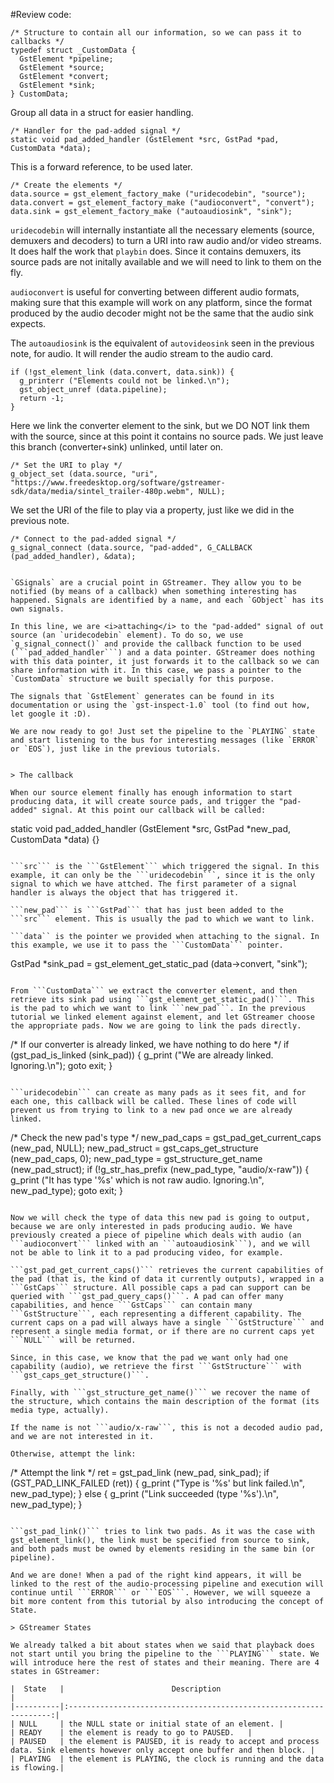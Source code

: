 #Review code:

```
/* Structure to contain all our information, so we can pass it to callbacks */
typedef struct _CustomData {
  GstElement *pipeline;
  GstElement *source;
  GstElement *convert;
  GstElement *sink;
} CustomData;
```

Group all data in a struct for easier handling.

```
/* Handler for the pad-added signal */
static void pad_added_handler (GstElement *src, GstPad *pad, CustomData *data);
```

This is a forward reference, to be used later.

```
/* Create the elements */
data.source = gst_element_factory_make ("uridecodebin", "source");
data.convert = gst_element_factory_make ("audioconvert", "convert");
data.sink = gst_element_factory_make ("autoaudiosink", "sink");
```
```uridecodebin``` will internally instantiate all the necessary elements (source, demuxers and decoders) to turn a URI into raw audio and/or video streams. It does half the work that ```playbin``` does. Since it contains demuxers, its source pads are not initally available and we will need to link to them on the fly.

```audioconvert``` is useful for converting between different audio formats, making sure that this example will work on any platform, since the format produced by the audio decoder might not be the same that the audio sink expects.

The ```autoaudiosink``` is the equivalent of ```autovideosink``` seen in the previous note, for audio. It will render the audio stream to the audio card.

```
if (!gst_element_link (data.convert, data.sink)) {
  g_printerr ("Elements could not be linked.\n");
  gst_object_unref (data.pipeline);
  return -1;
}
```

Here we link the converter element to the sink, but we DO NOT link them with the source, since at this point it contains no source pads. We just leave this branch (converter+sink) unlinked, until later on.

```
/* Set the URI to play */
g_object_set (data.source, "uri", "https://www.freedesktop.org/software/gstreamer-sdk/data/media/sintel_trailer-480p.webm", NULL);
```

We set the URI of the file to play via a property, just like we did in the previous note.

```
/* Connect to the pad-added signal */
g_signal_connect (data.source, "pad-added", G_CALLBACK (pad_added_handler), &data);
```
```

`GSignals` are a crucial point in GStreamer. They allow you to be notified (by means of a callback) when something interesting has happened. Signals are identified by a name, and each `GObject` has its own signals.

In this line, we are <i>attaching</i> to the "pad-added" signal of out source (an `uridecodebin` element). To do so, we use `g_signal_connect()` and provide the callback function to be used (```pad_added_handler```) and a data pointer. GStreamer does nothing with this data pointer, it just forwards it to the callback so we can share information with it. In this case, we pass a pointer to the `CustomData` structure we built specially for this purpose.

The signals that `GstElement` generates can be found in its documentation or using the `gst-inspect-1.0` tool (to find out how, let google it :D).

We are now ready to go! Just set the pipeline to the `PLAYING` state and start listening to the bus for interesting messages (like `ERROR` or `EOS`), just like in the previous tutorials.


> The callback

When our source element finally has enough information to start producing data, it will create source pads, and trigger the "pad-added" signal. At this point our callback will be called:

```
static void pad_added_handler (GstElement *src, GstPad *new_pad, CustomData *data) {}
```

```src``` is the ```GstElement``` which triggered the signal. In this example, it can only be the ```uridecodebin```, since it is the only signal to which we have attched. The first parameter of a signal handler is always the object that has triggered it.

```new_pad``` is ```GstPad``` that has just been added to the ```src``` element. This is usually the pad to which we want to link.

```data`` is the pointer we provided when attaching to the signal. In this example, we use it to pass the ```CustomData``` pointer.

```
GstPad *sink_pad = gst_element_get_static_pad (data->convert, "sink");
```

From ```CustomData``` we extract the converter element, and then retrieve its sink pad using ```gst_element_get_static_pad()```. This is the pad to which we want to link ```new_pad```. In the previous tutorial we linked element against element, and let GStreamer choose the appropriate pads. Now we are going to link the pads directly.

```
/* If our converter is already linked, we have nothing to do here */
if (gst_pad_is_linked (sink_pad)) {
  g_print ("We are already linked. Ignoring.\n");
  goto exit;
}
```

```uridecodebin``` can create as many pads as it sees fit, and for each one, this callback will be called. These lines of code will prevent us from trying to link to a new pad once we are already linked.

```
/* Check the new pad's type */
new_pad_caps = gst_pad_get_current_caps (new_pad, NULL);
new_pad_struct = gst_caps_get_structure (new_pad_caps, 0);
new_pad_type = gst_structure_get_name (new_pad_struct);
if (!g_str_has_prefix (new_pad_type, "audio/x-raw")) {
  g_print ("It has type '%s' which is not raw audio. Ignoring.\n", new_pad_type);
  goto exit;
}
```

Now we will check the type of data this new pad is going to output, because we are only interested in pads producing audio. We have previously created a piece of pipeline which deals with audio (an ```audioconvert``` linked with an ```autoaudiosink```), and we will not be able to link it to a pad producing video, for example.

```gst_pad_get_current_caps()``` retrieves the current capabilities of the pad (that is, the kind of data it currently outputs), wrapped in a ```GstCaps``` structure. All possible caps a pad can support can be queried with ```gst_pad_query_caps()```. A pad can offer many capabilities, and hence ```GstCaps``` can contain many ```GstStructure```, each representing a different capability. The current caps on a pad will always have a single ```GstStructure``` and represent a single media format, or if there are no current caps yet ```NULL``` will be returned.

Since, in this case, we know that the pad we want only had one capability (audio), we retrieve the first ```GstStructure``` with ```gst_caps_get_structure()```.

Finally, with ```gst_structure_get_name()``` we recover the name of the structure, which contains the main description of the format (its media type, actually).

If the name is not ```audio/x-raw```, this is not a decoded audio pad, and we are not interested in it.

Otherwise, attempt the link:

```
/* Attempt the link */
ret = gst_pad_link (new_pad, sink_pad);
if (GST_PAD_LINK_FAILED (ret)) {
  g_print ("Type is '%s' but link failed.\n", new_pad_type);
} else {
  g_print ("Link succeeded (type '%s').\n", new_pad_type);
}
```

```gst_pad_link()``` tries to link two pads. As it was the case with gst_element_link(), the link must be specified from source to sink, and both pads must be owned by elements residing in the same bin (or pipeline).

And we are done! When a pad of the right kind appears, it will be linked to the rest of the audio-processing pipeline and execution will continue until ```ERROR``` or ```EOS```. However, we will squeeze a bit more content from this tutorial by also introducing the concept of State.

> GStreamer States

We already talked a bit about states when we said that playback does not start until you bring the pipeline to the ```PLAYING``` state. We will introduce here the rest of states and their meaning. There are 4 states in GStreamer:

|  State   |      					Description      							|
|----------|:------------------------------------------------------------------:|
| NULL	   | the NULL state or initial state of an element. |
| READY    | the element is ready to go to PAUSED.   |
| PAUSED   | the element is PAUSED, it is ready to accept and process data. Sink elements however only accept one buffer and then block. |
| PLAYING  | the element is PLAYING, the clock is running and the data is flowing.|
